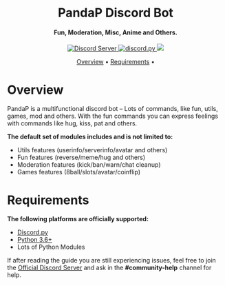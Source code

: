 <h1 align="center">
  <br>
  PandaP Discord Bot
  <br>
</h1>

<h4 align="center">Fun, Moderation, Misc, Anime and Others.</h4>

<p align="center">
  <a href="https://discord.gg/TZZRtwNCyQ">
    <img src="https://discord.com/api/guilds/775101486572109834/widget.png?style=shield" alt="Discord Server">
  <a href="https://github.com/Rapptz/discord.py/">
     <img src="https://img.shields.io/badge/discord-py-blue.svg" alt="discord.py">
  <a href="http://makeapullrequest.com">
    <img src="https://img.shields.io/badge/PRs-welcome-brightgreen.svg">
  </a>
  </a>
</p>


<p align="center">
  <a href="#overview">Overview</a>
  •
  <a href="#requirements">Requirements</a>
  •
</p>

# Overview

PandaP is a multifunctional discord bot – Lots of commands, like fun, utils, games, mod and others. With the fun commands you can express feelings with commands like hug, kiss, pat and others. 

**The default set of modules includes and is not limited to:**

- Utils features (userinfo/serverinfo/avatar and others)
- Fun features (reverse/meme/hug and others)
- Moderation features (kick/ban/warn/chat cleanup)
- Games features (8ball/slots/avatar/coinflip)

# Requirements

**The following platforms are officially supported:** 

- [Discord.py](https://github.com/rapptz/discord.py)
- [Python 3.6+](https://www.python.org/downloads/)
- Lots of Python Modules

If after reading the guide you are still experiencing issues, feel free to join the
[Official Discord Server](https://discord.gg/TZZRtwNCyQ) and ask in the **#community-help** channel for help.


